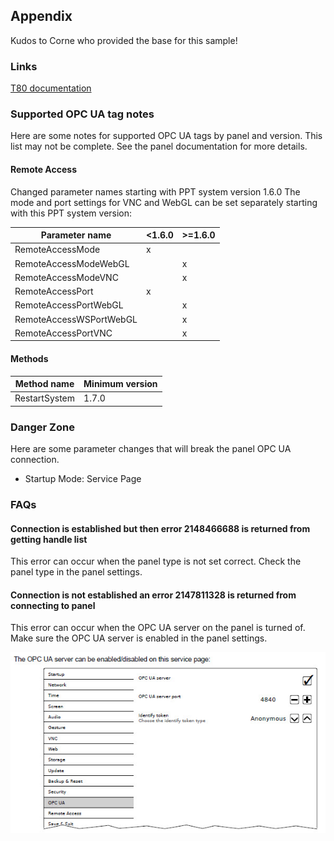 ## Appendix

Kudos to Corne who provided the base for this sample!

### Links

[T80 documentation](https://www.br-automation.com/en/downloads/industrial-pcs-and-panels/power-panel-t-c-series/power-panel-t80/power-panel-t80-users-manual/)

### Supported OPC UA tag notes

Here are some notes for supported OPC UA tags by panel and version. This list may not be complete. See the panel documentation for more details.

#### Remote Access

Changed parameter names starting with PPT system version 1.6.0
The mode and port settings for VNC and WebGL can be set separately starting with this PPT system version:

|Parameter name|<1.6.0|>=1.6.0|
|---|---|---|
|RemoteAccessMode| x||
|RemoteAccessModeWebGL|| x|
|RemoteAccessModeVNC|| x|
|RemoteAccessPort| x||
|RemoteAccessPortWebGL|| x|
|RemoteAccessWSPortWebGL|| x|
|RemoteAccessPortVNC|| x|

#### Methods

|Method name| Minimum version|
|---|---|
|RestartSystem| 1.7.0|

### Danger Zone

Here are some parameter changes that will break the panel OPC UA connection.

* Startup Mode: Service Page

### FAQs

#### Connection is established but then error 2148466688 is returned from getting handle list

This error can occur when the panel type is not set correct. Check the panel type in the panel settings.

#### Connection is not established an error 2147811328 is returned from connecting to panel

This error can occur when the OPC UA server on the panel is turned of. Make sure the OPC UA server is enabled in the panel settings.

![](./images/FAQs1.jpg)
